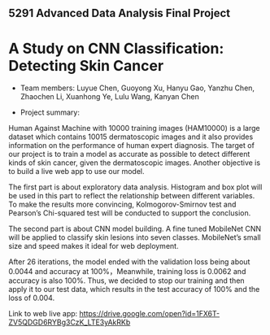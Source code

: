 ## 5291 Advanced Data Analysis Final Project
# A Study on CNN Classification: Detecting Skin Cancer
+ Team members: Luyue Chen, Guoyong Xu, Hanyu Gao, Yanzhu Chen, Zhaochen Li, Xuanhong Ye, Lulu Wang, Kanyan Chen

+ Project summary:

Human Against Machine with 10000 training images (HAM10000) is a large dataset which contains 10015 dermatoscopic images and it also provides information on the performance of human expert diagnosis. The target of our project is to train a model as accurate as possible to detect different kinds of skin cancer, given the dermatoscopic images. Another objective is to build a live web app to use our model.

The first part is about exploratory data analysis. Histogram and box plot will be used in this part to reflect the relationship between different variables. To make the results more convincing, Kolmogorov-Smirnov test and Pearson’s Chi-squared test will be conducted to support the conclusion.

The second part is about CNN model building. A fine tuned MobileNet CNN will be applied to classify skin lesions into seven classes.
MobileNet’s small size and speed makes it ideal for web deployment.

After 26 iterations, the model ended with the validation loss being about 0.0044 and accuracy at 100%，Meanwhile, training loss is 0.0062 and accuracy is also 100%. Thus, we decided to stop our training and then apply it to our test data, which results in the test accuracy of 100% and the loss of 0.004.

Link to web live app: https://drive.google.com/open?id=1FX6T-ZV5QDGD6RYBg3CzK_LTE3yAkRKb
